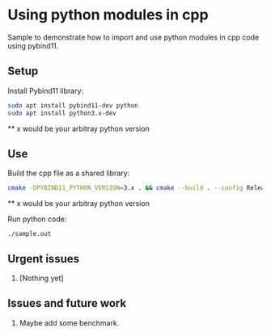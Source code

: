 # Using python modules in cpp

Sample to demonstrate how to import and use python modules in cpp code using pybind11.

## Setup

Install Pybind11 library:
```bash
sudo apt install pybind11-dev python
sudo apt install python3.x-dev
```

** x would be your arbitray python version

## Use

Build the cpp file as a shared library:
```bash
cmake -DPYBIND11_PYTHON_VERSION=3.x . && cmake --build . --config Release
```

** x would be your arbitray python version

Run python code:
```b ash
./sample.out
```


## Urgent issues
1. [Nothing yet]


## Issues and future work
1. Maybe add some benchmark.

